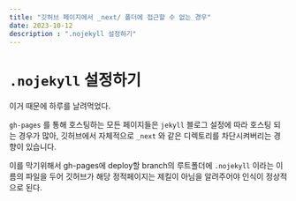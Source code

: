 ```yaml
---
title: "깃허브 페이지에서 _next/ 폴더에 접근할 수 없는 경우"
date: 2023-10-12
description : ".nojekyll 설정하기"
---
```

# `.nojekyll` 설정하기

이거 때문에 하루를 날려먹었다.

`gh-pages` 를 통해 호스팅하는 모든 페이지들은 `jekyll` 블로그 설정에 따라 호스팅 되는 경우가 많아, 깃허브에서
자체적으로 `_next` 와 같은 디렉토리를 차단시켜버리는 경향이 있습니다.

이를 막기위해서 gh-pages에 deploy할 branch의 루트폴더에 `.nojekyll` 이라는 이름의 파일을 두어 깃허브가
해당 정적페이지는 제킬이 아님을 알려주어야 인식이 정상적으로 된다.

